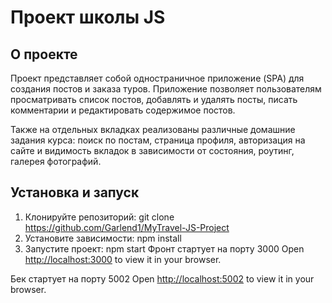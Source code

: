 # Проект школы JS

## О проекте

Проект представляет собой одностраничное приложение (SPA) для создания постов и заказа туров. Приложение позволяет пользователям просматривать список постов, 
добавлять и удалять посты, писать комментарии и редактировать содержимое постов.

Также на отдельных вкладках реализованы различные домашние задания курса:
поиск по постам, страница профиля, авторизация на сайте и видимость вкладок в зависимости от состояния, роутинг, галерея фотографий.

## Установка и запуск

1. Клонируйте репозиторий: git clone https://github.com/Garlend1/MyTravel-JS-Project
2. Установите зависимости: npm install
3. Запустите проект: npm start
Фронт стартует на порту 3000
Open [http://localhost:3000](http://localhost:3000) to view it in your browser.

Бек стартует на порту 5002
Open [http://localhost:5002](http://localhost:5002) to view it in your browser.